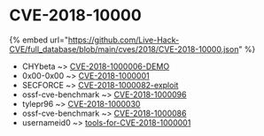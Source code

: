 # CVE-2018-10000
{% embed url="https://github.com/Live-Hack-CVE/full_database/blob/main/cves/2018/CVE-2018-10000.json" %}

* CHYbeta ~> [CVE-2018-1000006-DEMO](https://www.alice-snow.ru/2018/database/cve-2018-10000/cve-2018-1000006-demo-chybeta)
* 0x00-0x00 ~> [CVE-2018-1000001](https://www.alice-snow.ru/2018/database/cve-2018-10000/cve-2018-1000001-0x00-0x00)
* SECFORCE ~> [CVE-2018-1000082-exploit](https://www.alice-snow.ru/2018/database/cve-2018-10000/cve-2018-1000082-exploit-secforce)
* ossf-cve-benchmark ~> [CVE-2018-1000096](https://www.alice-snow.ru/2018/database/cve-2018-10000/cve-2018-1000096-ossf-cve-benchmark)
* tylepr96 ~> [CVE-2018-1000030](https://www.alice-snow.ru/2018/database/cve-2018-10000/cve-2018-1000030-tylepr96)
* ossf-cve-benchmark ~> [CVE-2018-1000086](https://www.alice-snow.ru/2018/database/cve-2018-10000/cve-2018-1000086-ossf-cve-benchmark)
* usernameid0 ~> [tools-for-CVE-2018-1000001](https://www.alice-snow.ru/2018/database/cve-2018-10000/tools-for-cve-2018-1000001-usernameid0)